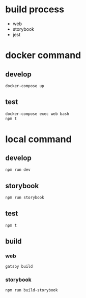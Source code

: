 # build process
* web
* storybook
* jest

# docker command
## develop
```sh
docker-compose up
```

## test
```sh
docker-compose exec web bash
npm t
```

# local command
## develop
```sh
npm run dev
```

## storybook
```sh
npm run storybook
```

## test
```sh
npm t
```

## build
### web
```sh
gatsby build
```

### storybook
```sh
npm run build-storybook
```
